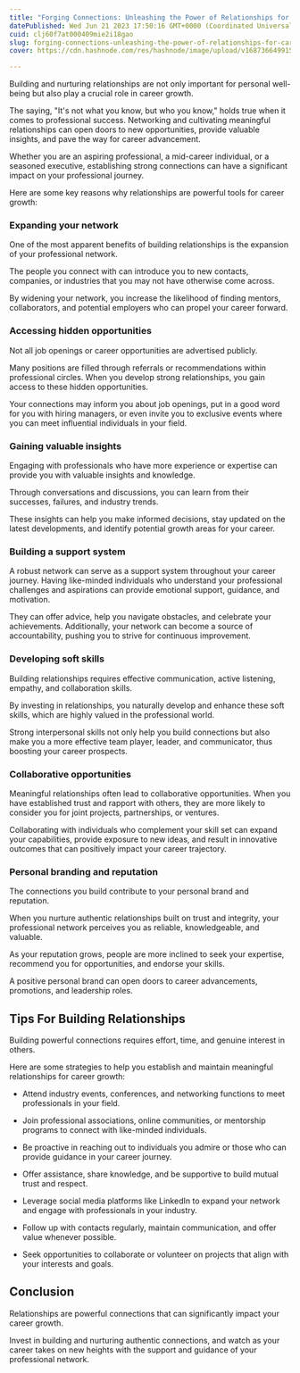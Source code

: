 ```yaml
---
title: "Forging Connections: Unleashing the Power of Relationships for Career Growth"
datePublished: Wed Jun 21 2023 17:50:16 GMT+0000 (Coordinated Universal Time)
cuid: clj60f7at000409mie2i18gao
slug: forging-connections-unleashing-the-power-of-relationships-for-career-growth
cover: https://cdn.hashnode.com/res/hashnode/image/upload/v1687366499158/85f61baf-1b60-4474-b84c-b8dfd5c872cc.png

---
```


Building and nurturing relationships are not only important for personal well-being but also play a crucial role in career growth.

The saying, "It's not what you know, but who you know," holds true when it comes to professional success. Networking and cultivating meaningful relationships can open doors to new opportunities, provide valuable insights, and pave the way for career advancement.

Whether you are an aspiring professional, a mid-career individual, or a seasoned executive, establishing strong connections can have a significant impact on your professional journey.

Here are some key reasons why relationships are powerful tools for career growth:

### Expanding your network

One of the most apparent benefits of building relationships is the expansion of your professional network.

The people you connect with can introduce you to new contacts, companies, or industries that you may not have otherwise come across.

By widening your network, you increase the likelihood of finding mentors, collaborators, and potential employers who can propel your career forward.

### Accessing hidden opportunities

Not all job openings or career opportunities are advertised publicly.

Many positions are filled through referrals or recommendations within professional circles. When you develop strong relationships, you gain access to these hidden opportunities.

Your connections may inform you about job openings, put in a good word for you with hiring managers, or even invite you to exclusive events where you can meet influential individuals in your field.

### Gaining valuable insights

Engaging with professionals who have more experience or expertise can provide you with valuable insights and knowledge.

Through conversations and discussions, you can learn from their successes, failures, and industry trends.

These insights can help you make informed decisions, stay updated on the latest developments, and identify potential growth areas for your career.

### Building a support system

A robust network can serve as a support system throughout your career journey. Having like-minded individuals who understand your professional challenges and aspirations can provide emotional support, guidance, and motivation.

They can offer advice, help you navigate obstacles, and celebrate your achievements. Additionally, your network can become a source of accountability, pushing you to strive for continuous improvement.

### Developing soft skills

Building relationships requires effective communication, active listening, empathy, and collaboration skills.

By investing in relationships, you naturally develop and enhance these soft skills, which are highly valued in the professional world.

Strong interpersonal skills not only help you build connections but also make you a more effective team player, leader, and communicator, thus boosting your career prospects.

### Collaborative opportunities

Meaningful relationships often lead to collaborative opportunities. When you have established trust and rapport with others, they are more likely to consider you for joint projects, partnerships, or ventures.

Collaborating with individuals who complement your skill set can expand your capabilities, provide exposure to new ideas, and result in innovative outcomes that can positively impact your career trajectory.

### Personal branding and reputation

The connections you build contribute to your personal brand and reputation.

When you nurture authentic relationships built on trust and integrity, your professional network perceives you as reliable, knowledgeable, and valuable.

As your reputation grows, people are more inclined to seek your expertise, recommend you for opportunities, and endorse your skills.

A positive personal brand can open doors to career advancements, promotions, and leadership roles.

## Tips For Building Relationships

Building powerful connections requires effort, time, and genuine interest in others.

Here are some strategies to help you establish and maintain meaningful relationships for career growth:

* Attend industry events, conferences, and networking functions to meet professionals in your field.
    
* Join professional associations, online communities, or mentorship programs to connect with like-minded individuals.
    
* Be proactive in reaching out to individuals you admire or those who can provide guidance in your career journey.
    
* Offer assistance, share knowledge, and be supportive to build mutual trust and respect.
    
* Leverage social media platforms like LinkedIn to expand your network and engage with professionals in your industry.
    
* Follow up with contacts regularly, maintain communication, and offer value whenever possible.
    
* Seek opportunities to collaborate or volunteer on projects that align with your interests and goals.
    

## Conclusion

Relationships are powerful connections that can significantly impact your career growth.

Invest in building and nurturing authentic connections, and watch as your career takes on new heights with the support and guidance of your professional network.